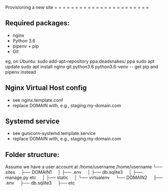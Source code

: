 Provisioning a new site 
= = = = = = = = = = = = = = = = = = = = = = = 
## Required packages: 

* nginx 
* Python 3.6 
* pipenv + pip 
* Git 

eg, on Ubuntu: 
	sudo add-apt-repository ppa:deadsnakes/ ppa 
	sudo apt update 
	sudo apt install nginx git python3.6 python3.6-venv -- get pip and pipenv instead

## Nginx Virtual Host config 
* see nginx.template.conf 
* replace DOMAIN with, e.g., staging.my-domain.com 

## Systemd service 
* see gunicorn-systemd.template.service 
* replace DOMAIN with, e.g., staging.my-domain.com 

## Folder structure: 
Assume we have a user account at /home/username
/home/username
└── sites     
	├── DOMAIN1     
	│ ├── .env     
	│ ├── db.sqlite3     
	│ ├── manage.py etc     
	│ ├── static     
	│ └── virtualenv     
	└── DOMAIN2     
		├── .env     
		├── db.sqlite3     
		├── etc

